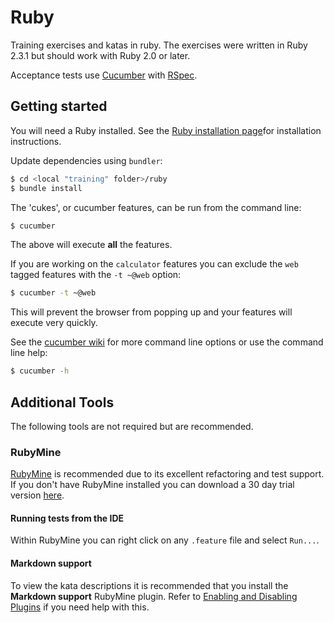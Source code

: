 ﻿# Ruby

Training exercises and katas in ruby. The exercises were written in Ruby 2.3.1 but should work with Ruby 2.0 or later.

Acceptance tests use [Cucumber](https://cucumber.io/) with
[RSpec](http://rspec.info/).

## Getting started
You will need a Ruby installed. See the [Ruby installation page](https://www.ruby-lang.org/en/documentation/installation/)for installation instructions.

Update dependencies using `bundler`:

```sh
$ cd <local "training" folder>/ruby
$ bundle install
```

The 'cukes', or cucumber features, can be run from the command line:
 
```sh
$ cucumber
```
The above will execute **all** the features.
 
If you are working on the `calculator` features you can exclude
the `web` tagged features with the `-t ~@web` option:
 
```sh
$ cucumber -t ~@web
```
 
This will prevent the browser from popping up and your features will
execute very quickly.
 
See the [cucumber wiki](https://github.com/cucumber/cucumber/wiki/Running-Features)
for more command line options or use the command line help:
 
```sh
$ cucumber -h
```
 
## Additional Tools
The following tools are not required but are recommended.

### RubyMine
[RubyMine](https://www.jetbrains.com/ruby/) is recommended due to its excellent refactoring and test support.
If you don't have RubyMine installed you can download a 30 day trial version [here](https://www.jetbrains.com/ruby/download/).

#### Running tests from the IDE
Within RubyMine you can right click on any `.feature` file and select `Run...`.
#### Markdown support
To view the kata descriptions it is recommended that you install the **Markdown support** RubyMine plugin.
Refer to [Enabling and Disabling Plugins](https://www.jetbrains.com/help/webstorm/2016.2/enabling-and-disabling-plugins.html) if you need help with this.
